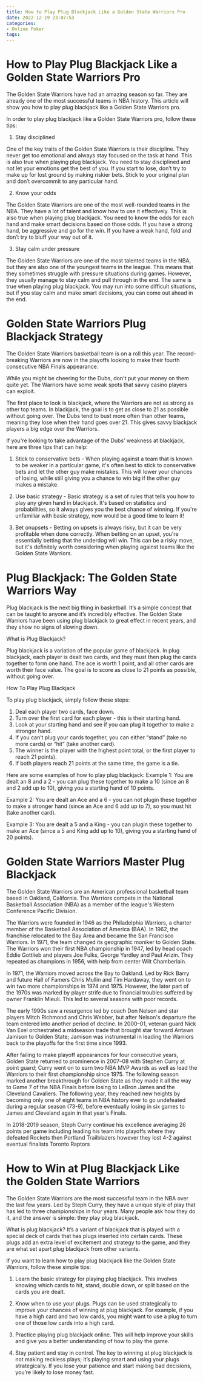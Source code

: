 ```yaml
---
title: How to Play Plug Blackjack Like a Golden State Warriors Pro
date: 2022-12-19 23:07:53
categories:
- Online Poker
tags:
---
```



#  How to Play Plug Blackjack Like a Golden State Warriors Pro

The Golden State Warriors have had an amazing season so far. They are already one of the most successful teams in NBA history. This article will show you how to play plug blackjack like a Golden State Warriors pro.

In order to play plug blackjack like a Golden State Warriors pro, follow these tips:

1. Stay disciplined

One of the key traits of the Golden State Warriors is their discipline. They never get too emotional and always stay focused on the task at hand. This is also true when playing plug blackjack. You need to stay disciplined and not let your emotions get the best of you. If you start to lose, don’t try to make up for lost ground by making riskier bets. Stick to your original plan and don’t overcommit to any particular hand.

2. Know your odds

The Golden State Warriors are one of the most well-rounded teams in the NBA. They have a lot of talent and know how to use it effectively. This is also true when playing plug blackjack. You need to know the odds for each hand and make smart decisions based on those odds. If you have a strong hand, be aggressive and go for the win. If you have a weak hand, fold and don’t try to bluff your way out of it.

3. Stay calm under pressure

The Golden State Warriors are one of the most talented teams in the NBA, but they are also one of the youngest teams in the league. This means that they sometimes struggle with pressure situations during games. However, they usually manage to stay calm and pull through in the end. The same is true when playing plug blackjack. You may run into some difficult situations, but if you stay calm and make smart decisions, you can come out ahead in the end.

#  Golden State Warriors Plug Blackjack Strategy

The Golden State Warriors basketball team is on a roll this year. The record-breaking Warriors are now in the playoffs looking to make their fourth consecutive NBA Finals appearance.

While you might be cheering for the Dubs, don't put your money on them quite yet. The Warriors have some weak spots that savvy casino players can exploit.

The first place to look is blackjack, where the Warriors are not as strong as other top teams. In blackjack, the goal is to get as close to 21 as possible without going over. The Dubs tend to bust more often than other teams, meaning they lose when their hand goes over 21. This gives savvy blackjack players a big edge over the Warriors.

If you're looking to take advantage of the Dubs' weakness at blackjack, here are three tips that can help:

1) Stick to conservative bets - When playing against a team that is known to be weaker in a particular game, it's often best to stick to conservative bets and let the other guy make mistakes. This will lower your chances of losing, while still giving you a chance to win big if the other guy makes a mistake.

2) Use basic strategy - Basic strategy is a set of rules that tells you how to play any given hand in blackjack. It's based on statistics and probabilities, so it always gives you the best chance of winning. If you're unfamiliar with basic strategy, now would be a good time to learn it!

3) Bet onupsets - Betting on upsets is always risky, but it can be very profitable when done correctly. When betting on an upset, you're essentially betting that the underdog will win. This can be a risky move, but it's definitely worth considering when playing against teams like the Golden State Warriors.

#  Plug Blackjack: The Golden State Warriors Way

Plug blackjack is the next big thing in basketball. It’s a simple concept that can be taught to anyone and it’s incredibly effective. The Golden State Warriors have been using plug blackjack to great effect in recent years, and they show no signs of slowing down.

What is Plug Blackjack?

Plug blackjack is a variation of the popular game of blackjack. In plug blackjack, each player is dealt two cards, and they must then plug the cards together to form one hand. The ace is worth 1 point, and all other cards are worth their face value. The goal is to score as close to 21 points as possible, without going over.

How To Play Plug Blackjack

To play plug blackjack, simply follow these steps:

1. Deal each player two cards, face down.
2. Turn over the first card for each player - this is their starting hand. 
3. Look at your starting hand and see if you can plug it together to make a stronger hand. 
4. If you can’t plug your cards together, you can either “stand” (take no more cards) or “hit” (take another card). 
5. The winner is the player with the highest point total, or the first player to reach 21 points).
6. If both players reach 21 points at the same time, the game is a tie.

Here are some examples of how to play plug blackjack:
Example 1: You are dealt an 8 and a 2 - you can plug these together to make a 10 (since an 8 and 2 add up to 10), giving you a starting hand of 10 points.

Example 2: You are dealt an Ace and a 6 - you can not plugin these together to make a stronger hand (since an Ace and 6 add up to 7), so you must hit (take another card).

Example 3: You are dealt a 5 and a King - you can plugin these together to make an Ace (since a 5 and King add up to 10), giving you a starting hand of 20 points).

#  Golden State Warriors Master Plug Blackjack 

The Golden State Warriors are an American professional basketball team based in Oakland, California. The Warriors compete in the National Basketball Association (NBA) as a member of the league's Western Conference Pacific Division.

The Warriors were founded in 1946 as the Philadelphia Warriors, a charter member of the Basketball Association of America (BAA). In 1962, the franchise relocated to the Bay Area and became the San Francisco Warriors. In 1971, the team changed its geographic moniker to Golden State. The Warriors won their first NBA championship in 1947, led by head coach Eddie Gottlieb and players Joe Fulks, George Yardley and Paul Arizin. They repeated as champions in 1956, with help from center Wilt Chamberlain.

In 1971, the Warriors moved across the Bay to Oakland. Led by Rick Barry and future Hall of Famers Chris Mullin and Tim Hardaway, they went on to win two more championships in 1974 and 1975. However, the later part of the 1970s was marked by player strife due to financial troubles suffered by owner Franklin Mieuli. This led to several seasons with poor records.

The early 1990s saw a resurgence led by coach Don Nelson and star players Mitch Richmond and Chris Webber, but after Nelson's departure the team entered into another period of decline. In 2000–01, veteran guard Nick Van Exel orchestrated a midseason trade that brought star forward Antawn Jamison to Golden State; Jamison was instrumental in leading the Warriors back to the playoffs for the first time since 1993.

After failing to make playoff appearances for four consecutive years, Golden State returned to prominence in 2007–08 with Stephen Curry at point guard; Curry went on to earn two NBA MVP Awards as well as lead the Warriors to their first championship since 1975. The following season marked another breakthrough for Golden State as they made it all the way to Game 7 of the NBA Finals before losing to LeBron James and the Cleveland Cavaliers. The following year, they reached new heights by becoming only one of eight teams in NBA history ever to go undefeated during a regular season (73-9), before eventually losing in six games to James and Cleveland again in that year's Finals. 

In 2018-2019 season, Steph Curry continue his excellence averaging 26 points per game including leading his team into playoffs where they defeated Rockets then Portland Trailblazers however they lost 4-2 against eventual finalists Toronto Raptors

#  How to Win at Plug Blackjack Like the Golden State Warriors

The Golden State Warriors are the most successful team in the NBA over the last few years. Led by Steph Curry, they have a unique style of play that has led to three championships in four years. Many people ask how they do it, and the answer is simple: they play plug blackjack.

What is plug blackjack? It’s a variant of blackjack that is played with a special deck of cards that has plugs inserted into certain cards. These plugs add an extra level of excitement and strategy to the game, and they are what set apart plug blackjack from other variants.

If you want to learn how to play plug blackjack like the Golden State Warriors, follow these simple tips:

1) Learn the basic strategy for playing plug blackjack. This involves knowing which cards to hit, stand, double down, or split based on the cards you are dealt.

2) Know when to use your plugs. Plugs can be used strategically to improve your chances of winning at plug blackjack. For example, if you have a high card and two low cards, you might want to use a plug to turn one of those low cards into a high card.

3) Practice playing plug blackjack online. This will help improve your skills and give you a better understanding of how to play the game.

4) Stay patient and stay in control. The key to winning at plug blackjack is not making reckless plays; it’s playing smart and using your plugs strategically. If you lose your patience and start making bad decisions, you’re likely to lose money fast.